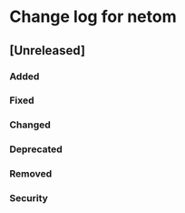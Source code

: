 
# Change log for netom

## [Unreleased]
### Added
### Fixed
### Changed
### Deprecated
### Removed
### Security

